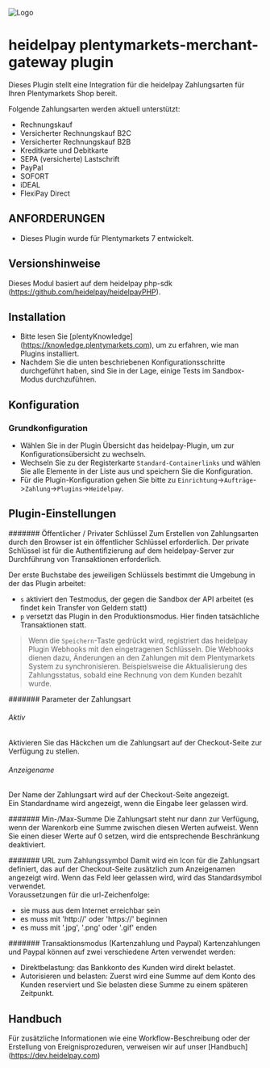 ![Logo](https://dev.heidelpay.com/devHeidelpay_400_180.jpg)

# heidelpay plentymarkets-merchant-gateway plugin
Dieses Plugin stellt eine Integration für die heidelpay Zahlungsarten für Ihren Plentymarkets Shop bereit.

Folgende Zahlungsarten werden aktuell unterstützt:
* Rechnungskauf
* Versicherter Rechnungskauf B2C
* Versicherter Rechnungskauf B2B
* Kreditkarte und Debitkarte
* SEPA (versicherte) Lastschrift
* PayPal
* SOFORT
* iDEAL
* FlexiPay Direct

## ANFORDERUNGEN
* Dieses Plugin wurde für Plentymarkets 7 entwickelt.

## Versionshinweise
Dieses Modul basiert auf dem heidelpay php-sdk (https://github.com/heidelpay/heidelpayPHP).

## Installation
+ Bitte lesen Sie [plentyKnowledge] (https://knowledge.plentymarkets.com), um zu erfahren, wie man Plugins installiert.
+ Nachdem Sie die unten beschriebenen Konfigurationsschritte durchgeführt haben, sind Sie in der Lage, einige Tests im Sandbox-Modus durchzuführen.

## Konfiguration
### Grundkonfiguration
+ Wählen Sie in der Plugin Übersicht das heidelpay-Plugin, um zur Konfigurationsübersicht zu wechseln.
+ Wechseln Sie zu der Registerkarte `Standard-Containerlinks` und wählen Sie alle Elemente in der Liste aus und speichern Sie die Konfiguration.
+ Für die Plugin-Konfiguration gehen Sie bitte zu `Einrichtung`->`Aufträge`->`Zahlung`->`Plugins`->`Heidelpay`.

## Plugin-Einstellungen
####### Öffentlicher / Privater Schlüssel
Zum Erstellen von Zahlungsarten durch den Browser ist ein öffentlicher Schlüssel erforderlich.
Der private Schlüssel ist für die Authentifizierung auf dem heidelpay-Server zur Durchführung von Transaktionen erforderlich.

Der erste Buchstabe des jeweiligen Schlüssels bestimmt die Umgebung in der das Plugin arbeitet:
* `s` aktiviert den Testmodus, der gegen die Sandbox der API arbeitet (es findet kein Transfer von Geldern statt)
* `p` versetzt das Plugin in den Produktionsmodus. Hier finden tatsächliche Transaktionen statt.

> Wenn die `Speichern`-Taste gedrückt wird, registriert das heidelpay Plugin Webhooks mit den eingetragenen Schlüsseln.
> Die Webhooks dienen dazu, Änderungen an den Zahlungen mit dem Plentymarkets System zu synchronisieren.
> Beispielsweise die Aktualisierung des Zahlungsstatus, sobald eine Rechnung von dem Kunden bezahlt wurde.

####### Parameter der Zahlungsart
###### Aktiv
Aktivieren Sie das Häckchen um die Zahlungsart auf der Checkout-Seite zur Verfügung zu stellen.

###### Anzeigename
Der Name der Zahlungsart wird auf der Checkout-Seite angezeigt.  
Ein Standardname wird angezeigt, wenn die Eingabe leer gelassen wird.

####### Min-/Max-Summe
Die Zahlungsart steht nur dann zur Verfügung, wenn der Warenkorb eine Summe zwischen diesen Werten aufweist.
Wenn Sie einen dieser Werte auf 0 setzen, wird die entsprechende Beschränkung deaktiviert.

####### URL zum Zahlungssymbol
Damit wird ein Icon für die Zahlungsart definiert, das auf der Checkout-Seite zusätzlich zum Anzeigenamen angezeigt wird.
Wenn das Feld leer gelassen wird, wird das Standardsymbol verwendet.  
Voraussetzungen für die url-Zeichenfolge:
* sie muss aus dem Internet erreichbar sein
* es muss mit 'http://' oder 'https://' beginnen
* es muss mit '.jpg', '.png' oder '.gif' enden

####### Transaktionsmodus (Kartenzahlung und Paypal)
Kartenzahlungen und Paypal können auf zwei verschiedene Arten verwendet werden:
* Direktbelastung: das Bankkonto des Kunden wird direkt belastet.
* Autorisieren und belasten: Zuerst wird eine Summe auf dem Konto des Kunden reserviert und Sie belasten diese Summe zu einem späteren Zeitpunkt.

## Handbuch
Für zusätzliche Informationen wie eine Workflow-Beschreibung oder der Erstellung von Ereignisprozeduren,
verweisen wir auf unser [Handbuch] (https://dev.heidelpay.com)
